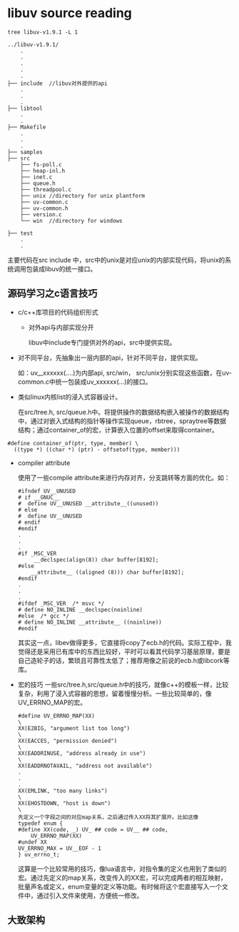 # libuv source reading
```
tree libuv-v1.9.1 -L 1

../libuv-v1.9.1/
    .
    .
    .
    .
    .
├── include  //libuv对外提供的api
    .
    .
    .
├── libtool
    .
    .
├── Makefile
    .
    .
    .
├── samples
├── src
    ├── fs-poll.c
    ├── heap-inl.h
    ├── inet.c
    ├── queue.h
    ├── threadpool.c
    ├── unix //directory for unix plantform
    ├── uv-common.c
    ├── uv-common.h
    ├── version.c
    └── win  //directory for windows

├── test
    .
    .
````
主要代码在src include 中，src中的unix是对应unix的内部实现代码，将unix的系统调用包装成libuv的统一接口。

## 源码学习之c语言技巧
- c/c++库项目的代码组织形式

    - 对外api与内部实现分开

        libuv中include专门提供对外的api，src中提供实现。

- 对不同平台，先抽象出一层内部的api，针对不同平台，提供实现。

    如：uv__xxxxxx(....)为内部api, src/win， src/unix分别实现这些函数，在uv-common.c中统一包装成uv_xxxxxx(...)的接口。

- 类似linux内核list的浸入式容器设计。

    在src/tree.h, src/queue.h中。将提供操作的数据结构嵌入被操作的数据结构中，通过对嵌入式结构的指针等操作实现queue，rbtree，spraytree等数据结构；通过container_of的宏，计算嵌入位置的offset来取得container。


```
#define container_of(ptr, type, member) \
  ((type *) ((char *) (ptr) - offsetof(type, member)))
```

- compiler attribute

    使用了一些compile attribute来进行内存对齐，分支跳转等方面的优化。如：
    ```
    #ifndef UV__UNUSED
    # if __GNUC__
    #  define UV__UNUSED __attribute__((unused))
    # else
    #  define UV__UNUSED
    # endif
    #endif
    .
    .
    .
    #if _MSC_VER
         __declspec(align(8)) char buffer[8192];
    #else
        __attribute__ ((aligned (8))) char buffer[8192];
    #endif
    .
    .
    .
    #ifdef _MSC_VER  /* msvc */
    # define NO_INLINE __declspec(noinline)
    #else  /* gcc */
    # define NO_INLINE __attribute__ ((noinline))
    #endif
    ```
    其实这一点，libev做得更多，它直接将copy了ecb.h的代码。实际工程中，我觉得还是采用已有库中的东西比较好，平时可以看其代码学习基层原理，要是自己造轮子的话，繁琐且可靠性太低了；推荐用像之前说的ecb.h或libcork等库。

- 宏的技巧
    一些src/tree.h,src/queue.h中的技巧，就像c++的模板一样，比较复杂，利用了浸入式容器的思想，留着慢慢分析。一些比较简单的，像UV_ERRNO_MAP的宏。
    ```
    #define UV_ERRNO_MAP(XX)                                                      \
    XX(E2BIG, "argument list too long")                                         \
    XX(EACCES, "permission denied")                                             \
    XX(EADDRINUSE, "address already in use")                                    \
    XX(EADDRNOTAVAIL, "address not available")            
    .
    .
    .  
    XX(EMLINK, "too many links")                                                \
    XX(EHOSTDOWN, "host is down")                                               \
    先定义一个字段之间的对应map关系，之后通过传入XX将其扩展开。比如这像
  typedef enum {
    #define XX(code, _) UV_ ## code = UV__ ## code,
        UV_ERRNO_MAP(XX)
    #undef XX
    UV_ERRNO_MAX = UV__EOF - 1
    } uv_errno_t;
    ```
    这算是一个比较常用的技巧，像lua语言中，对指令集的定义也用到了类似的宏。通过先定义的map关系，改变传入的XX宏，可以完成两者的相互映射，批量声名或定义，enum变量的定义等功能。有时候将这个宏直接写入一个文件中，通过引入文件来使用，方便统一修改。

## 大致架构
